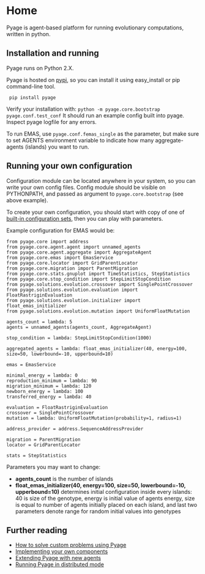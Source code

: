 Home
=====

Pyage is agent-based platform for running evolutionary computations, written in python.

Installation and running
----
Pyage runs on Python 2.X.

Pyage is hosted on [pypi](https://pypi.python.org/pypi/pyage), so you can install it using easy_install or pip command-line tool.
```
 pip install pyage
```

Verify your installation with: ```python -m pyage.core.bootstrap pyage.conf.test_conf``` It should run an example config built into pyage. Inspect pyage logfile for any errors.
 
To run EMAS, use ```pyage.conf.femas_single``` as the parameter, but make sure to set AGENTS environment variable to indicate how many aggregate-agents (islands) you want to run.

Running your own configuration
---
Configuration module can be located anywhere in your system, so you can write your own config files. Config module should be visible on PYTHONPATH, and passed as argument to ```pyage.core.bootstrap``` (see above example).

To create your own configuration, you should start with copy of one of [built-in configuration sets](https://github.com/macwozni/pyage/tree/master/pyage/conf), then you can play with parameters.

Example configuration for EMAS would be:
```
from pyage.core import address
from pyage.core.agent.agent import unnamed_agents
from pyage.core.agent.aggregate import AggregateAgent
from pyage.core.emas import EmasService
from pyage.core.locator import GridParentLocator
from pyage.core.migration import ParentMigration
from pyage.core.stats.gnuplot import TimeStatistics, StepStatistics
from pyage.core.stop_condition import StepLimitStopCondition
from pyage.solutions.evolution.crossover import SinglePointCrossover
from pyage.solutions.evolution.evaluation import FloatRastriginEvaluation
from pyage.solutions.evolution.initializer import float_emas_initializer
from pyage.solutions.evolution.mutation import UniformFloatMutation

agents_count = lambda: 5
agents = unnamed_agents(agents_count, AggregateAgent)

stop_condition = lambda: StepLimitStopCondition(1000)

aggregated_agents = lambda: float_emas_initializer(40, energy=100, size=50, lowerbound=-10, upperbound=10)

emas = EmasService

minimal_energy = lambda: 0
reproduction_minimum = lambda: 90
migration_minimum = lambda: 120
newborn_energy = lambda: 100
transferred_energy = lambda: 40

evaluation = FloatRastriginEvaluation
crossover = SinglePointCrossover
mutation = lambda: UniformFloatMutation(probability=1, radius=1)

address_provider = address.SequenceAddressProvider

migration = ParentMigration
locator = GridParentLocator

stats = StepStatistics
```
Parameters you may want to change:

- **agents_count** is the number of islands
- **float_emas_initializer(40, energy=100, size=50, lowerbound=-10, upperbound=10)** determines initial configuration inside every islands: 40 is size of the genotype, energy is initial value of agents energy, size is equal to number of agents initially placed on each island, and last two parameters denote range for random initial values into genotypes

Further reading
---
- [How to solve custom problems using Pyage](./howto.md)
- [Implementing your own components](./implementing.md)
- [Extending Pyage with new agents](./extending.md)
- [Running Pyage in distributed mode](./running.md) 
